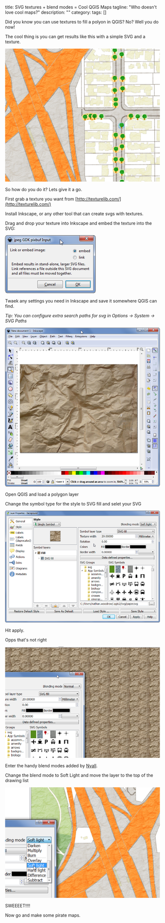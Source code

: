 title: SVG textures + blend modes = Cool QGIS Maps
tagline: "Who doesn't love cool maps?"
description: ""
category: 
tags: []


Did you know you can use textures to fill a polyon in QGIS? No? Well you do now!

The cool thing is you can get results like this with a simple SVG and a texture.

![Alt Text](/images/texture.png)

So how do you do it? Lets give it a go.


First grab a texture you want from [http://texturelib.com/](http://texturelib.com/)

Install Inkscape, or any other tool that can create svgs with textures.

Drag and drop your texture into Inkscape and embed the texture into the SVG:

![Alt Text](/images/textureembed.png)

Twaek any settings you need in Inkscape and save it somewhere QGIS can find.

*Tip: You can configure extra search paths for svg in Options -> System -> SVG Paths*

![Alt Text](/images/inkscape.png)

Open QGIS and load a polygon layer

Change the symbol type for the style to SVG fill and selet your SVG

![Alt Text](/images/texturepicker.png)

Hit apply. 

Opps that's not right

![Alt Text](/images/textureresult1.png)

Enter the handy blend modes added by [Nyall](nyalldawson.net).

Change the blend mode to Soft Light and move the layer to the top of the drawing list

![Alt Text](/images/textureresult2.png)

SWEEEET!!!!

Now go and make some pirate maps.
